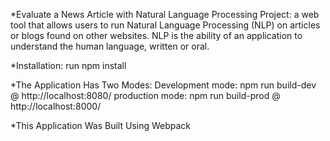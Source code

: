 \*Evaluate a News Article with Natural Language Processing Project:
a web tool that allows users to run Natural Language Processing (NLP) on articles or blogs found on other websites. NLP is the ability of an application to understand the human language, written or oral.

\*Installation:
run npm install

\*The Application Has Two Modes:
Development mode: npm run build-dev @ http://localhost:8080/
production mode: npm run build-prod @ http://localhost:8000/

\*This Application Was Built Using Webpack
